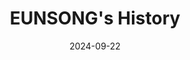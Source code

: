---
# Leave the homepage title empty to use the site title
title: "EUNSONG's History"
date: 2024-09-22
type: landing

design:
  # Default section spacing
  spacing: "6rem"

sections:
  - block: about.biography
    id: about
    content:
      title: ""
      username: admin
    design:
      background:
        image:
          filename: Slight Ocean View.jpg
          # Optional: Set background image options
          size: cover
          position: center
          parallax: false

  - block: features  # Feature widget section 추가
    id: features
    content:
      title: "<span style='font-size:75%'>MY SKILLS</span>"
      item:
        - icon: python
          icon_pack: fab
          name: Python
          description: 80%
        - icon: code
          icon_pack: fas
          name: C/C++
          description: 100%
        - icon: database
          icon_pack: fas
          name: SQL
          description: 40%
        - icon: js
          icon_pack: fab
          name: JavaScript
          description: 70%
        - icon: html5
          icon_pack: fab
          name: HTML5
          description: 90%
        - icon: css3-alt
          icon_pack: fab
          name: CSS3
          description: 85%
        - icon: react
          icon_pack: fab
          name: React.js
          description: 60%
        - icon: github
          icon_pack: fab
          name: GitHub
          description: 75%

---